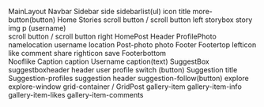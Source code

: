 MainLayout
	Navbar
		Sidebar
			side
			sidebarlist(ul)
				icon
				title
			more-button(button)
	Home
		Stories
			scroll button /	scroll button left
			storybox
				story
					img
					p (username)	
			 scroll button / scroll button right
		HomePost
			Header
				ProfilePhoto
				namelocation
					username
					location
			Post-photo
				photo
			Footer
				Footertop
					lefticon
						like
						comment
						share
					righticon
						save
				Footerbottom	
					Nooflike
					Caption
						caption Username
						caption(text)
		SuggestBox
			suggestboxheader
				header
				user profile switch (button)
			Suggestion title
			Suggestion-profiles
				suggestion
					header
					suggestion-follow(button)
	explore
		explore-window
			grid-container / GridPost
				gallery-item
					gallery-item-info
						gallery-item-likes
						gallery-item-comments
					
				